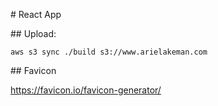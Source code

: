 
# React App

## Upload:

`aws s3 sync ./build s3://www.arielakeman.com`

## Favicon

<https://favicon.io/favicon-generator/>